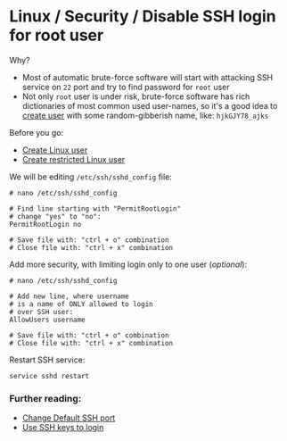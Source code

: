Linux / Security / Disable SSH login for root user
======

Why?
 - Most of automatic brute-force software will start with attacking SSH service on `22` port and try to find password for `root` user
 - Not only `root` user is under risk, brute-force software has rich dictionaries of most common used user-names, so it's a good idea to [create user](https://github.com/VeliovGroup/ostrio/blob/master/tutorials/linux/users/create-user.md) with some random-gibberish name, like: `hjkGJY78_ajks`

Before you go:
 - [Create Linux user](https://github.com/VeliovGroup/ostrio/blob/master/tutorials/linux/users/create-user.md)
 - [Create restricted Linux user](https://github.com/VeliovGroup/ostrio/blob/master/tutorials/linux/users/rbash.md)

We will be editing `/etc/ssh/sshd_config` file:
```shell
# nano /etc/ssh/sshd_config

# Find line starting with "PermitRootLogin"
# change "yes" to "no":
PermitRootLogin no

# Save file with: "ctrl + o" combination
# Close file with: "ctrl + x" combination
```

Add more security, with limiting login only to one user (*optional*):
```shell
# nano /etc/ssh/sshd_config

# Add new line, where username
# is a name of ONLY allowed to login
# over SSH user:
AllowUsers username

# Save file with: "ctrl + o" combination
# Close file with: "ctrl + x" combination
```

Restart SSH service:
```shell
service sshd restart
```

### Further reading:
 - [Change Default SSH port](https://github.com/VeliovGroup/ostrio/blob/master/tutorials/linux/security/change-ssh-port.md)
 - [Use SSH keys to login](https://github.com/VeliovGroup/ostrio/blob/master/tutorials/linux/security/use-ssh-keys.md)
